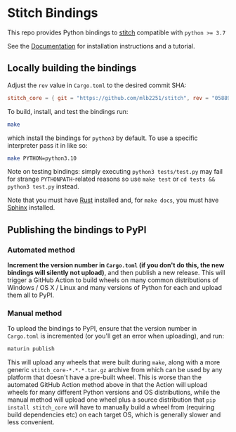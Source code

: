# Stitch Bindings

This repo provides Python bindings to [stitch](https://github.com/mlb2251/stitch) compatible with `python >= 3.7`

See the [Documentation](https://stitch-bindings.readthedocs.io/en/stable/) for installation instructions and a tutorial.

## Locally building the bindings
Adjust the `rev` value in `Cargo.toml` to the desired commit SHA:
```toml
stitch_core = { git = "https://github.com/mlb2251/stitch", rev = "058890ecc3c3137c5105d673979304edfb0ab333"}
```

To build, install, and test the bindings run:
```bash
make
```
which install the bindings for `python3` by default. To use a specific interpreter pass it in like so:
```bash
make PYTHON=python3.10
```

Note on testing bindings: simply executing `python3 tests/test.py` may fail for strange `PYTHONPATH`-related reasons so use `make test` or `cd tests && python3 test.py` instead.

Note that you must have [Rust](https://www.rust-lang.org/tools/install) installed and, for `make docs`, you must have [Sphinx](https://www.sphinx-doc.org/en/master/usage/installation.html) installed.

## Publishing the bindings to PyPI

### Automated method
**Increment the version number in `Cargo.toml` (if you don't do this, the new bindings will silently not upload)**, and then publish a new release. This will trigger a GitHub Action to build wheels on many common distributions of Windows / OS X / Linux and many versions of Python for each and upload them all to PyPI.

### Manual method
To upload the bindings to PyPI, ensure that the version number in `Cargo.toml` is incremented (or you'll get an error when uploading), and run:
```bash
maturin publish
```

This will upload any wheels that were built during `make`, along with a more generic `stitch_core-*.*.*.tar.gz` archive from which can be used by any platform that doesn't have a pre-built wheel. This is worse than the automated GitHub Action method above in that the Action will upload wheels for many different Python versions and OS distributions, while the manual method will upload one wheel plus a source distribution that `pip install stitch_core` will have to manually build a wheel from (requiring build dependencies etc) on each target OS, which is generally slower and less convenient.

